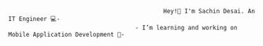                                                 Hey!👋 I'm Sachin Desai. An IT Engineer 💻-
                                        - I’m learning and working on Mobile Application Development 📱-
